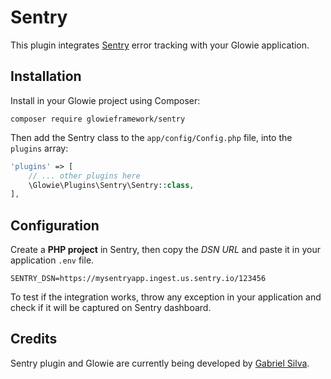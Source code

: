 # Sentry
This plugin integrates [Sentry](https://sentry.io) error tracking with your Glowie application.

## Installation
Install in your Glowie project using Composer:

```shell
composer require glowieframework/sentry
```

Then add the Sentry class to the `app/config/Config.php` file, into the `plugins` array:

```php
'plugins' => [
    // ... other plugins here
    \Glowie\Plugins\Sentry\Sentry::class,
],
```

## Configuration
Create a **PHP project** in Sentry, then copy the _DSN URL_ and paste it in your application `.env` file.

```env
SENTRY_DSN=https://mysentryapp.ingest.us.sentry.io/123456
```

To test if the integration works, throw any exception in your application and check if it will be captured on Sentry dashboard.

## Credits
Sentry plugin and Glowie are currently being developed by [Gabriel Silva](https://gabrielsilva.dev.br).